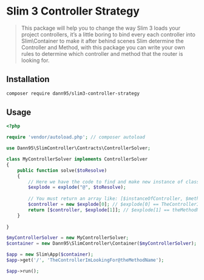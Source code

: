 # Slim 3 Controller Strategy
> This package will help you to change the way Slim 3 loads your project controllers, it’s a little boring to bind every each controller into Slim\Container to make it after behind scenes Slim determine the Controller and Method, with this package you can write your own rules to determine which controller and method that the router is looking for.

## Installation
```bash
composer require dann95/slim3-controller-strategy
```

## Usage
```php
<?php

require 'vendor/autoload.php'; // composer autoload

use Dann95\SlimController\Contracts\ControllerSolver;

class MyControllerSolver implements ControllerSolver
{
    public function solve($toResolve)
    {
        // Here we have the code to find and make new instance of class (this is just an example, you must build your logic)
        $explode = explode("@", $toResolve);
        
        // You must return an array like: [$instanceOfController, $methodName];
        $controller = new $explode[0]; // $explode[0] == TheControllerImLookingFor
        return [$controller, $explode[1]]; // $explode[1] == theMethodName
    }
    
}

$myControllerSolver = new MyControllerSolver;
$container = new Dann95\SlimController\Container($myControllerSolver);

$app = new Slim\App($container);
$app->get('/', 'TheControllerImLookingFor@theMethodName');

$app->run();
```